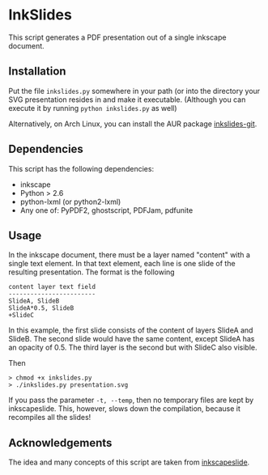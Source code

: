 # InkSlides

This script generates a PDF presentation out of a single inkscape
document. 

## Installation

Put the file `inkslides.py` somewhere in your path (or into the
directory your SVG presentation resides in and make it executable. 
(Although you can execute it by running `python inkslides.py` as
well)

Alternatively, on Arch Linux, you can install the AUR package
[inkslides-git](https://aur.archlinux.org/packages/inkslides-git/).

## Dependencies

This script has the following dependencies:

  * inkscape
  * Python > 2.6
  * python-lxml (or python2-lxml)
  * Any one of: PyPDF2, ghostscript, PDFJam, pdfunite

## Usage

In the inkscape document, there must be a layer named 
"content" with a single text element. In that text element, each line
is one slide of the resulting presentation. The format is the following

    content layer text field
    ------------------------
    SlideA, SlideB
    SlideA*0.5, SlideB
    +SlideC

In this example, the first slide consists of the content of layers
SlideA and SlideB. The second slide would have the same content, 
except SlideA has an opacity of 0.5. The third layer is the second
but with SlideC also visible.

Then

    > chmod +x inkslides.py
    > ./inkslides.py presentation.svg

If you pass the parameter `-t, --temp`, then no temporary files are
kept by inkscapeslide. This, however, slows down the compilation,
because it recompiles all the slides!

## Acknowledgements

The idea and many concepts of this script are taken from 
[inkscapeslide](https://github.com/abourget/inkscapeslide).

